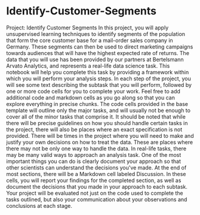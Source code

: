 # Identify-Customer-Segments
Project: Identify Customer Segments In this project, you will apply unsupervised learning techniques to identify segments of the population that form the core customer base for a mail-order sales company in Germany. These segments can then be used to direct marketing campaigns towards audiences that will have the highest expected rate of returns. The data that you will use has been provided by our partners at Bertelsmann Arvato Analytics, and represents a real-life data science task.  This notebook will help you complete this task by providing a framework within which you will perform your analysis steps. In each step of the project, you will see some text describing the subtask that you will perform, followed by one or more code cells for you to complete your work. Feel free to add additional code and markdown cells as you go along so that you can explore everything in precise chunks. The code cells provided in the base template will outline only the major tasks, and will usually not be enough to cover all of the minor tasks that comprise it.  It should be noted that while there will be precise guidelines on how you should handle certain tasks in the project, there will also be places where an exact specification is not provided. There will be times in the project where you will need to make and justify your own decisions on how to treat the data. These are places where there may not be only one way to handle the data. In real-life tasks, there may be many valid ways to approach an analysis task. One of the most important things you can do is clearly document your approach so that other scientists can understand the decisions you've made.  At the end of most sections, there will be a Markdown cell labeled Discussion. In these cells, you will report your findings for the completed section, as well as document the decisions that you made in your approach to each subtask. Your project will be evaluated not just on the code used to complete the tasks outlined, but also your communication about your observations and conclusions at each stage.
